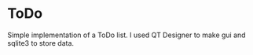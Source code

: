 # ToDo

Simple implementation of a ToDo list. I used QT Designer to make gui and sqlite3 to store data.
